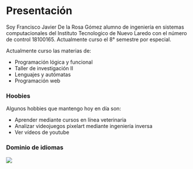 # Presentación
Soy Francisco Javier De la Rosa Gómez alumno de ingeniería en sistemas computacionales del Instituto Tecnologico de Nuevo Laredo con el número de control 18100165. Actualmente curso el 8° semestre por especial.

Actualmente curso las materias de:
- Programación lógica y funcional
- Taller de investigación II
- Lenguajes y autómatas
- Programación web
###  Hoobies
Algunos hobbies que mantengo hoy en día son:
- Aprender mediante cursos en línea veterinaria
- Analizar videojuegos pixelart mediante ingeniería inversa
- Ver vídeos de youtube
### Dominio de idiomas
![](/www/delarosago/Parcial1/mexico.png)